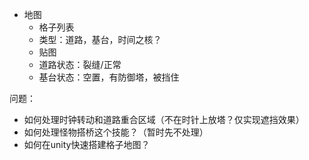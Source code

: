 - 地图
  - 格子列表
  - 类型：道路，基台，时间之核？
  - 贴图
  - 道路状态：裂缝/正常
  - 基台状态：空置，有防御塔，被挡住



问题：

- 如何处理时钟转动和道路重合区域（不在时针上放塔？仅实现遮挡效果）
- 如何处理怪物搭桥这个技能？（暂时先不处理）
- 如何在unity快速搭建格子地图？

​		

